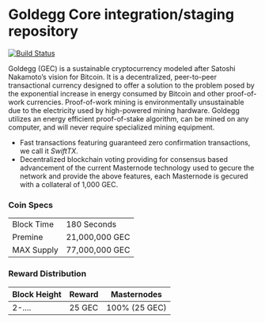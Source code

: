Goldegg Core integration/staging repository
=================================================
[![Build Status](https://travis-ci.org/laurobeleche/Ensurance.svg?branch=master)](https://travis-ci.org/laurobeleche/Ensurance)

Goldegg (GEC) is a sustainable cryptocurrency modeled after Satoshi Nakamoto’s vision for Bitcoin. It is a decentralized, peer-to-peer transactional currency designed to offer a solution to the problem posed by the exponential increase in energy consumed by Bitcoin and other proof-of-work currencies. Proof-of-work mining is environmentally unsustainable due to the electricity used by high-powered mining hardware. Goldegg utilizes an energy efficient proof-of-stake algorithm, can be mined on any computer, and will never require specialized mining equipment.

- Fast transactions featuring guaranteed zero confirmation transactions, we call it _SwiftTX_.
- Decentralized blockchain voting providing for consensus based advancement of the current Masternode
  technology used to gecure the network and provide the above features, each Masternode is gecured
  with a collateral of 1,000 GEC.

### Coin Specs

|                             |                 |
|-----------------------------|-----------------|
| Block Time                  | 180 Seconds      |
| Premine                     | 21,000,000 GEC     |
| MAX Supply                  | 77,000,000 GEC   |

### Reward Distribution

| **Block Height**  | **Reward** | **Masternodes**  |
|-------------------|------------|------------------|
| 2-....            | 25 GEC     | 100% (25 GEC)    |